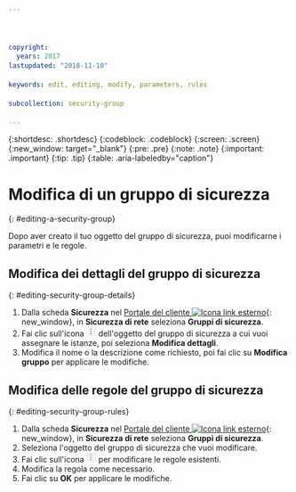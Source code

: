 ```yaml
---



copyright:
  years: 2017
lastupdated: "2018-11-10"

keywords: edit, editing, modify, parameters, rules

subcollection: security-group

---
```


{:shortdesc: .shortdesc}
{:codeblock: .codeblock}
{:screen: .screen}
{:new_window: target="_blank"}
{:pre: .pre}
{:note: .note}
{:important: .important}
{:tip: .tip}
{:table: .aria-labeledby="caption"}

# Modifica di un gruppo di sicurezza
{: #editing-a-security-group}

Dopo aver creato il tuo oggetto del gruppo di sicurezza, puoi modificarne i parametri e le regole.

## Modifica dei dettagli del gruppo di sicurezza
{: #editing-security-group-details}

1. Dalla scheda **Sicurezza** nel [Portale del cliente ![Icona link esterno](../../icons/launch-glyph.svg "Icona link esterno")](https://control.softlayer.com/){: new_window}, in **Sicurezza di rete** seleziona **Gruppi di sicurezza**.
2. Fai clic sull'icona ![Icona Altro](./images/more_icon.jpg) dell'oggetto del gruppo di sicurezza a cui vuoi assegnare le istanze, poi seleziona **Modifica dettagli**.
3. Modifica il nome o la descrizione come richiesto, poi fai clic su **Modifica gruppo** per applicare le modifiche.

## Modifica delle regole del gruppo di sicurezza
{: #editing-security-group-rules}

1. Dalla scheda **Sicurezza** nel [Portale del cliente ![Icona link esterno](../../icons/launch-glyph.svg "Icona link esterno")](https://control.softlayer.com/){: new_window}, in **Sicurezza di rete** seleziona **Gruppi di sicurezza**.
2. Seleziona l'oggetto del gruppo di sicurezza che vuoi modificare.
3. Fai clic sull'icona ![Icona Altro](./images/more_icon.jpg) per modificare le regole esistenti.
4. Modifica la regola come necessario.
5. Fai clic su **OK** per applicare le modifiche.
